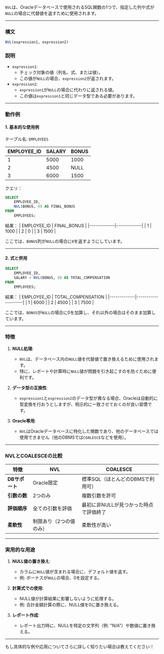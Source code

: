 `NVL`は、Oracleデータベースで使用されるSQL関数の1つで、指定した列や式が`NULL`の場合に代替値を返すために使用されます。

---

### **構文**
```sql
NVL(expression1, expression2)
```

### **説明**
- `expression1`:
  - チェック対象の値（列名、式、または値）。
  - この値が`NULL`の場合、`expression2`が返されます。
- `expression2`:
  - `expression1`が`NULL`の場合に代わりに返される値。
  - この値は`expression1`と同じデータ型である必要があります。

---

### **動作例**

#### **1. 基本的な使用例**
テーブル名: `EMPLOYEES`

| EMPLOYEE_ID | SALARY  | BONUS    |
|-------------|---------|----------|
| 1           | 5000    | 1000     |
| 2           | 4500    | NULL     |
| 3           | 6000    | 1500     |

クエリ：
```sql
SELECT 
    EMPLOYEE_ID,
    NVL(BONUS, 0) AS FINAL_BONUS
FROM 
    EMPLOYEES;
```

結果：
| EMPLOYEE_ID | FINAL_BONUS |
|-------------|-------------|
| 1           | 1000        |
| 2           | 0           |
| 3           | 1500        |

ここでは、`BONUS`列が`NULL`の場合に`0`を返すようにしています。

---

#### **2. 式と併用**
```sql
SELECT 
    EMPLOYEE_ID,
    SALARY + NVL(BONUS, 0) AS TOTAL_COMPENSATION
FROM 
    EMPLOYEES;
```

結果：
| EMPLOYEE_ID | TOTAL_COMPENSATION |
|-------------|--------------------|
| 1           | 6000              |
| 2           | 4500              |
| 3           | 7500              |

ここでは、`BONUS`が`NULL`の場合に0を加算し、それ以外の場合はそのまま加算しています。

---

### **特徴**
1. **NULL処理**:
   - `NVL`は、データベース内の`NULL`値を代替値で置き換えるために使用されます。
   - 特に、レポートや計算時に`NULL`値が問題を引き起こすのを防ぐために便利です。

2. **データ型の互換性**:
   - `expression1`と`expression2`のデータ型が異なる場合、Oracleは自動的に型変換を行おうとしますが、明示的に一致させておくのが良い習慣です。

3. **Oracle専用**:
   - `NVL`はOracleデータベースに特化した関数であり、他のデータベースでは使用できません（他のDBMSでは`COALESCE`などを使用）。

---

### **NVLとCOALESCEの比較**
| 特徴                | NVL                             | COALESCE                       |
|---------------------|----------------------------------|--------------------------------|
| **DBサポート**      | Oracle限定                      | 標準SQL（ほとんどのDBMSで利用可） |
| **引数の数**        | 2つのみ                         | 複数引数を許可                 |
| **評価順序**        | 全ての引数を評価                | 最初に非NULLが見つかった時点で評価終了 |
| **柔軟性**          | 制限あり（2つの値のみ）          | 柔軟性が高い                  |

---

### **実用的な用途**
1. **NULL値の置き換え**:
   - カラムに`NULL`値が含まれる場合に、デフォルト値を返す。
   - 例: ボーナスが`NULL`の場合、0を設定する。

2. **計算式での使用**:
   - NULL値が計算結果に影響しないように処理する。
   - 例: 合計金額計算の際に、NULL値を0に置き換える。

3. **レポート作成**:
   - レポート出力時に、NULLを特定の文字列（例: "N/A"）や数値に置き換える。

---

もし具体的な例や応用についてさらに詳しく知りたい場合は教えてください！

